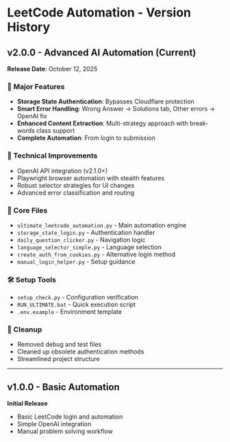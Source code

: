 # LeetCode Automation - Version History

## v2.0.0 - Advanced AI Automation (Current)
**Release Date**: October 12, 2025

### 🚀 Major Features
- **Storage State Authentication**: Bypasses Cloudflare protection
- **Smart Error Handling**: Wrong Answer → Solutions tab, Other errors → OpenAI fix
- **Enhanced Content Extraction**: Multi-strategy approach with break-words class support
- **Complete Automation**: From login to submission

### 🔧 Technical Improvements
- OpenAI API integration (v2.1.0+)
- Playwright browser automation with stealth features
- Robust selector strategies for UI changes
- Advanced error classification and routing

### 📁 Core Files
- `ultimate_leetcode_automation.py` - Main automation engine
- `storage_state_login.py` - Authentication handler
- `daily_question_clicker.py` - Navigation logic
- `language_selector_simple.py` - Language selection
- `create_auth_from_cookies.py` - Alternative login method
- `manual_login_helper.py` - Setup guidance

### 🛠️ Setup Tools
- `setup_check.py` - Configuration verification
- `RUN_ULTIMATE.bat` - Quick execution script
- `.env.example` - Environment template

### 🧹 Cleanup
- Removed debug and test files
- Cleaned up obsolete authentication methods
- Streamlined project structure

---

## v1.0.0 - Basic Automation
**Initial Release**
- Basic LeetCode login and automation
- Simple OpenAI integration
- Manual problem solving workflow